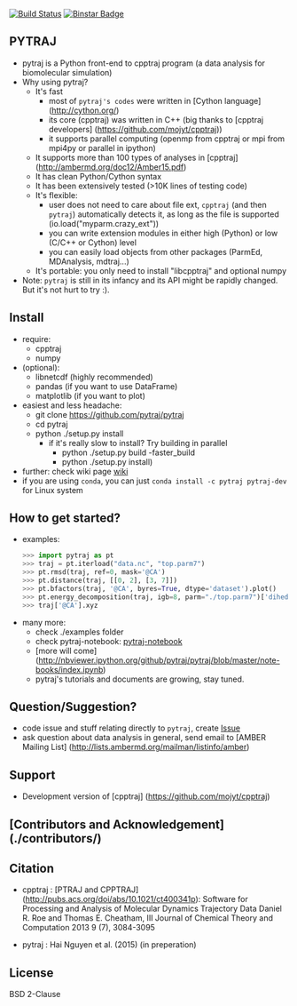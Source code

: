 [![Build Status](https://travis-ci.org/pytraj/pytraj.svg?branch=master)](https://travis-ci.org/pytraj/pytraj)
[![Binstar Badge](https://binstar.org/pytraj/pytraj-dev/badges/version.svg)](https://binstar.org/pytraj/pytraj-dev/)

PYTRAJ
------

- pytraj is a Python front-end to cpptraj program (a data analysis for biomolecular simulation)
- Why using pytraj?
    * It's fast
        * most of `pytraj's codes` were written in [Cython language] (http://cython.org/)
        * its core (cpptraj) was written in C++ (big thanks to [cpptraj developers] (https://github.com/mojyt/cpptraj))
        * it supports parallel computing (openmp from cpptraj or mpi from mpi4py or parallel in ipython)
    * It supports more than 100 types of analyses in [cpptraj] (http://ambermd.org/doc12/Amber15.pdf)
    * It has clean Python/Cython syntax
    * It has been extensively tested (>10K lines of testing code)
    * It's flexible: 
        * user does not need to care about file ext, `cpptraj` (and then `pytraj`) automatically detects it, as long as the file is supported
            (io.load("myparm.crazy_ext"))
        * you can write extension modules in either high (Python) or low (C/C++ or Cython) level
        * you can easily load objects from other packages (ParmEd, MDAnalysis, mdtraj...)
    * It's portable: you only need to install "libcpptraj" and optional numpy
- Note: `pytraj` is still in its infancy and its API might be rapidly changed. But it's not hurt to try :).


Install
-------
- require:
    - cpptraj
    - numpy
- (optional):
    - libnetcdf (highly recommended)
    - pandas (if you want to use DataFrame) 
    - matplotlib (if you want to plot)
- easiest and less headache:
    * git clone https://github.com/pytraj/pytraj
    * cd pytraj
    * python ./setup.py install
        * if it's really slow to install? Try building in parallel
            * python ./setup.py build -faster_build
            * python ./setup.py install)
- further: check wiki page [wiki](http://www.github.com/pytraj/pytraj/wiki)
- if you are using `conda`, you can just `conda install -c pytraj pytraj-dev` for Linux system

How to get started?
------------------
- examples: 
    ```python
    >>> import pytraj as pt
    >>> traj = pt.iterload("data.nc", "top.parm7")
    >>> pt.rmsd(traj, ref=0, mask='@CA')
    >>> pt.distance(traj, [[0, 2], [3, 7]])
    >>> pt.bfactors(traj, '@CA', byres=True, dtype='dataset').plot()
    >>> pt.energy_decomposition(traj, igb=8, parm="./top.parm7")['dihedral']
    >>> traj['@CA'].xyz
    ```
- many more:
    * check ./examples folder
    * check pytraj-notebook: [pytraj-notebook](http://nbviewer.ipython.org/github/pytraj/pytraj/blob/master/note-books/pytraj_overview.ipynb)
    * [more will come] (http://nbviewer.ipython.org/github/pytraj/pytraj/blob/master/note-books/index.ipynb)
    * pytraj's tutorials and documents are growing, stay tuned.

Question/Suggestion?
--------------------
* code issue and stuff relating directly to `pytraj`, create [Issue](https://github.com/pytraj/pytraj/issues)
* ask question about data analysis in general, send email to [AMBER Mailing List] (http://lists.ambermd.org/mailman/listinfo/amber)

Support
-------
* Development version of [cpptraj] (https://github.com/mojyt/cpptraj)

[Contributors and Acknowledgement] (./contributors/)
----------------------------------------------------

Citation
--------
- cpptraj : [PTRAJ and CPPTRAJ] (http://pubs.acs.org/doi/abs/10.1021/ct400341p): Software for Processing and Analysis of Molecular Dynamics Trajectory Data
Daniel R. Roe and Thomas E. Cheatham, III
Journal of Chemical Theory and Computation 2013 9 (7), 3084-3095 

- pytraj : Hai Nguyen et al. (2015) (in preperation)

License
-------
BSD 2-Clause
